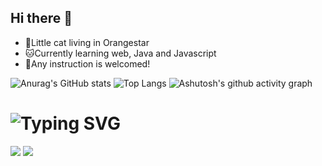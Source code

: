 ## Hi there 👋

- 🍊Little cat living in Orangestar
- 🐱Currently learning web, Java and Javascript
- 🔦Any instruction is welcomed!


<!--
**miraisen/miraisen** is a ✨ _special_ ✨ repository because its `README.md` (this file) appears on your GitHub profile.

Here are some ideas to get you started:

- 🔭 I’m currently working on ...
- 🌱 I’m currently learning ...
- 👯 I’m looking to collaborate on ...
- 🤔 I’m looking for help with ...
- 💬 Ask me about ...
- 📫 How to reach me: ...
- 😄 Pronouns: ...
- ⚡ Fun fact: ...
-->

 ![Anurag's GitHub stats](https://github-readme-stats.vercel.app/api?username=miraisen)
 ![Top Langs](https://github-readme-stats.vercel.app/api/top-langs/?username=miraisen)
 ![Ashutosh's github activity graph](https://github-readme-activity-graph.vercel.app/graph?username=miraisen)
 # ![Typing SVG](https://readme-typing-svg.demolab.com/?lines=Daybreak_Frontline;一生僕らは生きて征け)
 ![](https://steins-gate-visitor-count.greenhandatsjtu.repl.co/miraisen)
 ![](https://komarev.com/ghpvc/?username=miraisen)
